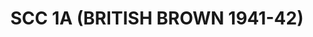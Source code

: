 ---
title: "SCC 1A  (BRITISH BROWN 1941-42)"
price: "TBA"
desc: "Opis nije dostupan"
img_path: "/assets/img/A.MIG-0110.jpg"
brand: AMMO
available: true
cat: "acrylics"
subcat: "ACRYLIC PAINTS (17 mL)"
subsubcat: "SS"
---